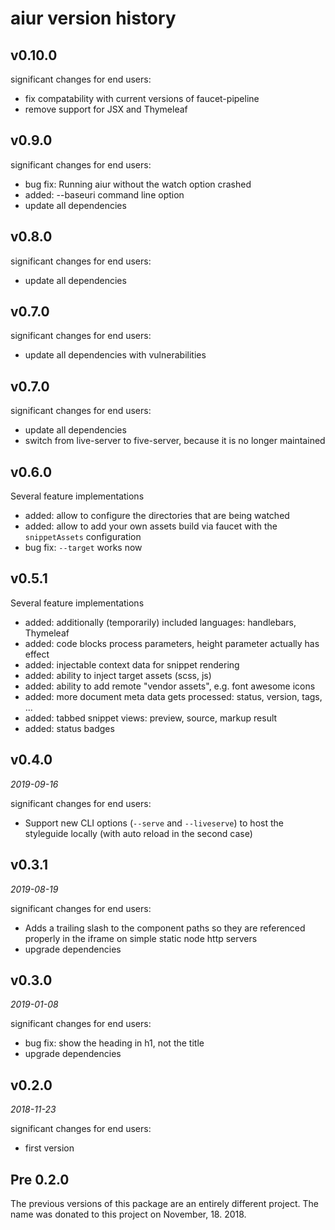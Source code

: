 aiur version history
====================

v0.10.0
-------

significant changes for end users:

* fix compatability with current versions of faucet-pipeline
* remove support for JSX and Thymeleaf

v0.9.0
------

significant changes for end users:

* bug fix: Running aiur without the watch option crashed
* added: --baseuri command line option
* update all dependencies

v0.8.0
------

significant changes for end users:

* update all dependencies

v0.7.0
------

significant changes for end users:

* update all dependencies with vulnerabilities

v0.7.0
------

significant changes for end users:

* update all dependencies
* switch from live-server to five-server, because it is no longer maintained

v0.6.0
------

Several feature implementations

* added: allow to configure the directories that are being watched
* added: allow to add your own assets build via faucet with the `snippetAssets`
  configuration
* bug fix: `--target` works now

v0.5.1
------

Several feature implementations

* added: additionally (temporarily) included languages: handlebars, Thymeleaf
* added: code blocks process parameters, height parameter actually has effect
* added: injectable context data for snippet rendering
* added: ability to inject target assets (scss, js)
* added: ability to add remote "vendor assets", e.g. font awesome icons
* added: more document meta data gets processed: status, version, tags, ...
* added: tabbed snippet views: preview, source, markup result
* added: status badges

v0.4.0
------

_2019-09-16_

significant changes for end users:

* Support new CLI options (`--serve` and `--liveserve`) to host the styleguide
  locally (with auto reload in the second case)

v0.3.1
------

_2019-08-19_

significant changes for end users:

* Adds a trailing slash to the component paths so they are referenced properly in
  the iframe on simple static node http servers
* upgrade dependencies

v0.3.0
------

_2019-01-08_

significant changes for end users:

* bug fix: show the heading in h1, not the title
* upgrade dependencies

v0.2.0
------

_2018-11-23_

significant changes for end users:

* first version

Pre 0.2.0
---------

The previous versions of this package are an entirely different project. The
name was donated to this project on November, 18. 2018.
